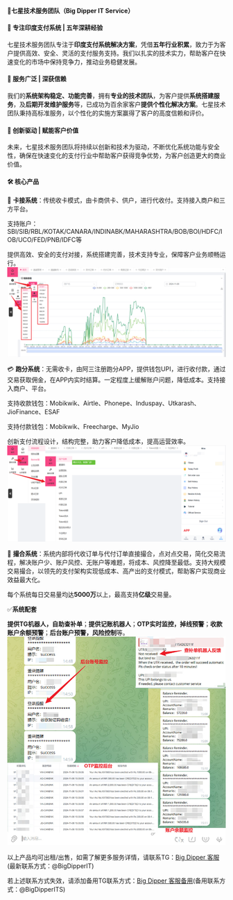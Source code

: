 #### 🌟**七星技术服务团队（Big Dipper IT Service）**

#### 📍 **专注印度支付系统 | 五年深耕经验**

七星技术服务团队专注于**印度支付系统解决方案**，凭借**五年行业积累**，致力于为客户提供高效、安全、灵活的支付服务支持。我们以扎实的技术实力，帮助客户在快速变化的市场中保持竞争力，推动业务稳健发展。

#### 💼 **服务广泛 | 深获信赖**

我们的**系统架构稳定、功能完善**，拥有**专业的技术团队**，为客户提供**系统搭建服务**，及**后期开发维护服务**等，已成功为百余家客户**提供个性化解决方案**。七星技术团队秉持高标准服务，以个性化的实施方案赢得了客户的高度信赖和评价。

#### 🚀 **创新驱动 | 赋能客户价值**

未来，七星技术服务团队将持续以创新和技术为驱动，不断优化系统功能与安全性，确保在快速变化的支付行业中帮助客户获得竞争优势，为客户创造更大的商业价值。

#### 🛠️ **核心产品**

🔗 **卡接系统**：传统收卡模式，由卡商供卡、供户，进行代收付。支持接入商户和三方平台。

支持账户：SBI/SIB/RBL/KOTAK/CANARA/INDINABK/MAHARASHTRA/BOB/BOI/HDFC/IOB/UCO/FED/PNB/IDFC等

提供高效、安全的支付对接，系统搭建完善，技术支持专业，保障客户业务顺畅运行。
![卡接系统后台示例](https://github.com/JonathanTrum/BigDipper-IndianPayment/blob/main/%E5%8D%A1%E6%8E%A5%E5%90%8E%E5%8F%B0%E7%A4%BA%E4%BE%8B.jpg)




💳 **跑分系统**：无需收卡，由阿三注册跑分APP，提供钱包UPI，进行收付款，通过交易获取佣金，在APP内实时结算。一定程度上缓解账户问题，降低成本。支持接入商户、平台。

支持收款钱包：Mobikwik、Airtle、Phonepe、Induspay、Utkarash、JioFinance、ESAF

支持付款钱包：Mobikwik、Freecharge、MyJio

创新支付流程设计，结构完整，助力客户降低成本，提高运营效率。
![跑分系统后台示例](https://github.com/JonathanTrum/BigDipper-IndianPayment/blob/main/%E8%B7%91%E5%88%86%E5%90%8E%E5%8F%B0%E7%A4%BA%E4%BE%8B.png)


🤝 **撮合系统**：系统内部将代收订单与代付订单直接撮合，点对点交易，简化交易流程，解决账户少、账户风控、无账户等难题，将成本、风控降至最低。支持大规模交易撮合，以领先的支付架构实现低成本、高产出的支付模式，帮助客户实现商业效益最大化。

每个系统每日交易量均达**5000万**以上，最高支持**亿级**交易量。



✅**系统配套**

**提供TG机器人，自助查补单**；**提供记账机器人**；**OTP实时监控，掉线预警**；**收款账户余额预警**；**后台账户预警，风险控制**等。
![机器人示例](https://github.com/JonathanTrum/BigDipper-IndianPayment/blob/main/%E6%9C%BA%E5%99%A8%E4%BA%BA%E7%9B%91%E6%8E%A7%E7%A4%BA%E4%BE%8B.jpg)


以上产品均可出租/出售，如需了解更多服务详情，请联系TG：[Big Dipper 客服](https://t.me/BigDipperIT)(最新联系方式：@BigDipperIT)

若上述联系方式失效，请添加备用TG联系方式：[Big Dipper 客服备用](https://t.me/BigDipperITS)(备用联系方式：@BigDipperITS)





